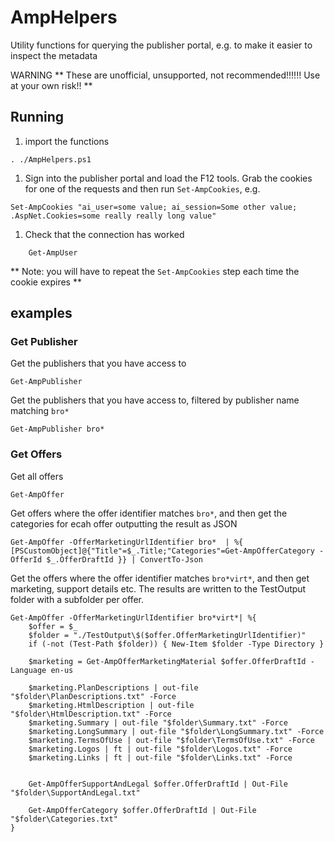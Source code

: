 # AmpHelpers

Utility functions for querying the publisher portal, e.g. to make it easier to inspect the metadata

WARNING ** These are unofficial, unsupported, not recommended!!!!!! Use at your own risk!! **

## Running

1. import the functions
```posh
. ./AmpHelpers.ps1
```

1. Sign into the publisher portal and load the F12 tools. Grab the cookies for one of the requests and then run `Set-AmpCookies`, e.g. 
```posh
Set-AmpCookies "ai_user=some value; ai_session=Some other value; .AspNet.Cookies=some really really long value"
```

1. Check that the connection has worked
```posh
    Get-AmpUser
```


** Note: you will have to repeat the `Set-AmpCookies` step each time the cookie expires **


## examples

### Get Publisher
Get the publishers that you have access to
```posh
Get-AmpPublisher
```

Get the publishers that you have access to, filtered by publisher name matching `bro*`

```posh
Get-AmpPublisher bro*
```

### Get Offers

Get all offers
```posh
Get-AmpOffer
```

Get offers where the offer identifier matches `bro*`, and then get the categories for ecah offer outputting the result as JSON
```posh
Get-AmpOffer -OfferMarketingUrlIdentifier bro*  | %{ [PSCustomObject]@{"Title"=$_.Title;"Categories"=Get-AmpOfferCategory -OfferId $_.OfferDraftId }} | ConvertTo-Json
```

Get the offers where the offer identifier matches `bro*virt*`, and then get marketing, support details etc. The results are written to the TestOutput folder with a subfolder per offer.

```posh
Get-AmpOffer -OfferMarketingUrlIdentifier bro*virt*| %{
    $offer = $_
    $folder = "./TestOutput\$($offer.OfferMarketingUrlIdentifier)"
    if (-not (Test-Path $folder)) { New-Item $folder -Type Directory }
 
    $marketing = Get-AmpOfferMarketingMaterial $offer.OfferDraftId -Language en-us

    $marketing.PlanDescriptions | out-file "$folder\PlanDescriptions.txt" -Force
    $marketing.HtmlDescription | out-file "$folder\HtmlDescription.txt" -Force
    $marketing.Summary | out-file "$folder\Summary.txt" -Force
    $marketing.LongSummary | out-file "$folder\LongSummary.txt" -Force
    $marketing.TermsOfUse | out-file "$folder\TermsOfUse.txt" -Force
    $marketing.Logos | ft | out-file "$folder\Logos.txt" -Force
    $marketing.Links | ft | out-file "$folder\Links.txt" -Force


    Get-AmpOfferSupportAndLegal $offer.OfferDraftId | Out-File "$folder\SupportAndLegal.txt"

    Get-AmpOfferCategory $offer.OfferDraftId | Out-File "$folder\Categories.txt"
}
```